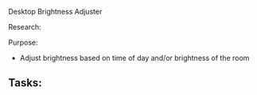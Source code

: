 Desktop Brightness Adjuster

Research:


Purpose: 
- Adjust brightness based on time of day and/or brightness of the room


Tasks:
- 
